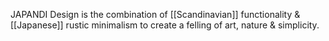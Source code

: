 JAPANDI Design is the combination of [[Scandinavian]] functionality & [[Japanese]] rustic minimalism to create a felling of art, nature & simplicity.
